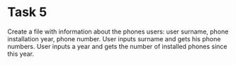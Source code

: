 # Task 5

Create a file with information about the phones users: user surname, phone installation year, phone number.
User inputs surname and gets his phone numbers.
User inputs a year and gets the number of installed phones since this year.
